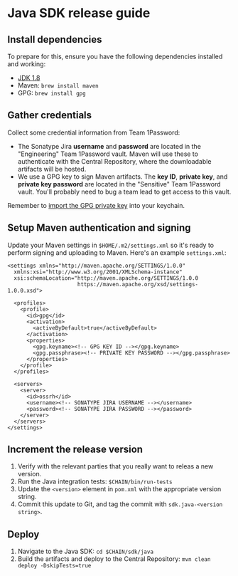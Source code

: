 # Java SDK release guide

## Install dependencies

To prepare for this, ensure you have the following dependencies installed and working:

- [JDK 1.8](http://www.oracle.com/technetwork/java/javase/downloads/jdk8-downloads-2133151.html)
- Maven: `brew install maven`
- GPG: `brew install gpg`

## Gather credentials

Collect some credential information from Team 1Password:

- The Sonatype Jira **username** and **password** are located in the "Engineering" Team 1Password vault. Maven will use these to authenticate with the Central Repository, where the downloadable artifacts will be hosted.
- We use a GPG key to sign Maven artifacts. The **key ID**, **private key**, and **private key password** are located in the "Sensitive" Team 1Password vault. You'll probably need to bug a team lead to get access to this vault.

Remember to [import the GPG private key](http://irtfweb.ifa.hawaii.edu/~lockhart/gpg/) into your keychain.

## Setup Maven authentication and signing

Update your Maven settings in `$HOME/.m2/settings.xml` so it's ready to perform signing and uploading to Maven. Here's an example `settings.xml`:

```
<settings xmlns="http://maven.apache.org/SETTINGS/1.0.0"
  xmlns:xsi="http://www.w3.org/2001/XMLSchema-instance"
  xsi:schemaLocation="http://maven.apache.org/SETTINGS/1.0.0
                      https://maven.apache.org/xsd/settings-1.0.0.xsd">

  <profiles>
    <profile>
      <id>gpg</id>
      <activation>
        <activeByDefault>true</activeByDefault>
      </activation>
      <properties>
        <gpg.keyname><!-- GPG KEY ID --></gpg.keyname>
        <gpg.passphrase><!-- PRIVATE KEY PASSWORD --></gpg.passphrase>
      </properties>
    </profile>
  </profiles>

  <servers>
    <server>
      <id>ossrh</id>
      <username><!-- SONATYPE JIRA USERNAME --></username>
      <password><!-- SONATYPE JIRA PASSWORD --></password>
    </server>
  </servers>
</settings>
```

## Increment the release version

1. Verify with the relevant parties that you really want to releas a new version.
1. Run the Java integration tests: `$CHAIN/bin/run-tests`
1. Update the `<version>` element in `pom.xml` with the appropriate version string.
1. Commit this update to Git, and tag the commit with `sdk.java-<version string>`.

## Deploy

1. Navigate to the Java SDK: `cd $CHAIN/sdk/java`
1. Build the artifacts and deploy to the Central Repository: `mvn clean deploy -DskipTests=true`
